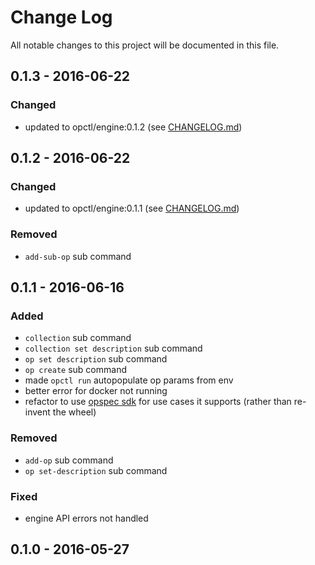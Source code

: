 # Change Log
All notable changes to this project will be documented in this file.

## 0.1.3 - 2016-06-22
### Changed
- updated to opctl/engine:0.1.2 (see [CHANGELOG.md](https://github.com/opctl/engine/tree/0.1.2/CHANGELOG.md))

## 0.1.2 - 2016-06-22
### Changed
- updated to opctl/engine:0.1.1 (see [CHANGELOG.md](https://github.com/opctl/engine/tree/0.1.1/CHANGELOG.md))

### Removed
- `add-sub-op` sub command

## 0.1.1 - 2016-06-16
### Added
- `collection` sub command
- `collection set description` sub command
- `op set description` sub command
- `op create` sub command
- made `opctl run` autopopulate op params from env
- better error for docker not running
- refactor to use [opspec sdk](https://github.com/opspec-io/sdk-golang) for use cases it supports (rather than re-invent the wheel)

### Removed
- `add-op` sub command
- `op set-description` sub command

### Fixed
- engine API errors not handled

## 0.1.0 - 2016-05-27
